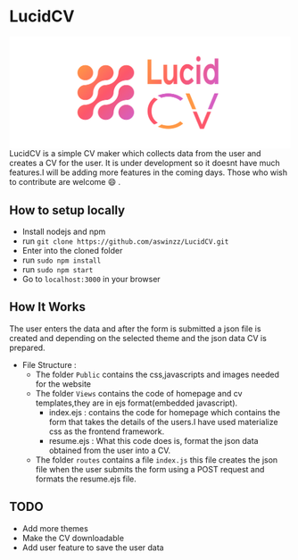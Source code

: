 # LucidCV

<img align="right" title="CV" src="./lucidcv.png">

LucidCV is a simple CV maker which collects data from the user and creates a CV for the user.
It is under development so it doesnt have much features.I will be adding more features in the coming days.
Those who wish to contribute are welcome :smile: .

## How to setup locally

* Install nodejs and npm
* run `git clone https://github.com/aswinzz/LucidCV.git`
* Enter into the cloned folder
* run `sudo npm install`
* run `sudo npm start`
* Go to `localhost:3000` in your browser

## How It Works

The user enters the data and after the form is submitted a json file is created and depending on the selected theme and the json data CV is prepared.

- File Structure :
  * The folder `Public` contains the css,javascripts and images needed for the website
  * The folder `Views` contains the code of homepage and cv templates,they are in ejs format(embedded javascript). 
    - index.ejs : contains the code for homepage which contains the form that takes the details of the users.I have used materialize css as the frontend framework.
    - resume.ejs : What this code does is, format the json data obtained from the user into a CV.
  * The folder `routes` contains a file `index.js` this file creates the json file when the user submits the form using a POST request and formats the resume.ejs file.

## TODO

* Add more themes
* Make the CV downloadable
* Add user feature to save the user data
